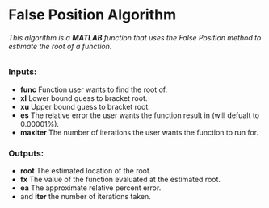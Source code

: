 # False Position Algorithm
###### This algorithm is a **MATLAB** function that uses the False Position method to estimate the root of a function.
### Inputs:
* **func** Function user wants to find the root of.
* **xl** Lower bound guess to bracket root.
* **xu** Upper bound guess to bracket root.
* **es** The relative error the user wants the function result in (will defualt to 0.00001%).
* **maxiter** The number of iterations the user wants the function to run for.
### Outputs:
* **root** The estimated location of the root.
* **fx** The value of the function evaluated at the estimated root.
* **ea** The approximate relative percent error.
* and **iter** the number of iterations taken.
